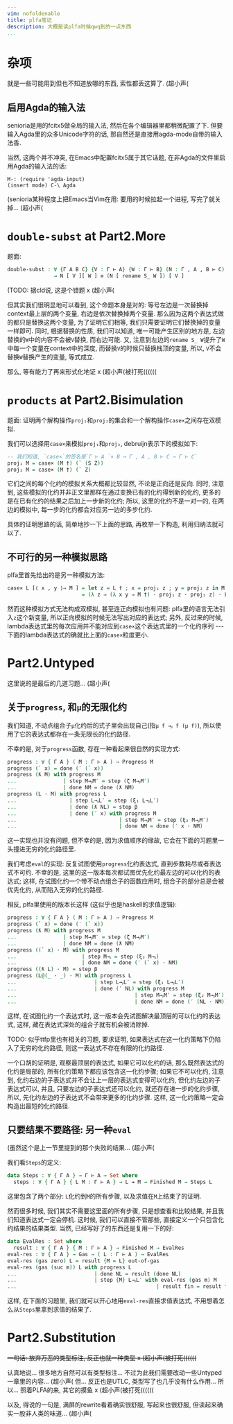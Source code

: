 ```yaml
---
vim: nofoldenable
title: plfa笔记
description: 大概是读plfa时候qwq到的一点东西
...
```


# 杂项

就是一些可能用到但也不知道放哪的东西, 索性都丢这算了. (超小声(

## 启用Agda的输入法

senioria是用的fcitx5做全局的输入法, 然后在各个编辑器里都稍微配置了下.
但要输入Agda里的众多Unicode字符的话, 那自然还是直接用agda-mode自带的输入法香.

当然, 这两个并不冲突, 在Emacs中配置fcitx5属于其它话题, 在非Agda的文件里启用Agda的输入法的话:

``` text
M-: (require 'agda-input)
(insert mode) C-\ Agda
```

(senioria某种程度上把Emacs当Vim在用: 要用的时候拉起一个进程, 写完了就关掉... (超小声(

# `double-subst` at Part2.More

题面:

``` agda
double-subst : ∀ {Γ A B C} {V : Γ ⊢ A} {W : Γ ⊢ B} (N : Γ , A , B ⊢ C)
               → N [ V ][ W ] ≡ (N [ rename S_ W ]) [ V ]
```

(TODO: 据cld说, 这是个错题 x (超小声(

但其实我们很明显地可以看到, 这个命题本身是对的:
等号左边是一次替换掉context最上层的两个变量, 右边是依次替换掉两个变量.
那么因为这两个表达式做的都只是替换这两个变量, 为了证明它们相等, 我们只需要证明它们替换掉的变量一样即可.
同时, 根据替换的性质, 我们可以知道, 唯一可能产生区别的地方是, 左边替换的`W`中的内容不会被`V`替换, 而右边可能.
又, 注意到左边的`rename S_ W`提升了`W`中每一个变量在context中的深度, 而替换`V`的时候只替换栈顶的变量,
所以, `V`不会替换`W`替换产生的变量, 等式成立.

那么, 等有能力了再来形式化地证 x (超小声(被打死((((((

# `products` at Part2.Bisimulation

题面: 证明两个解构操作`proj₁`和`proj₂`的集合和一个解构操作`case×`之间存在双模拟.

我们可以选择用`case×`来模拟`proj₁`和`proj₂`, debruijn表示下的模拟如下:

``` agda
-- 我们知道, `case×`的签名是`Γ ⊢ A `× B → Γ , A , B ⊢ C → Γ ⊢ C`
proj₁ M = case× (M †) (` (S Z))
proj₂ M = case× (M †) (` Z)
```

它们之间的每个化约的模拟关系大概都比较显然, 不论是正向还是反向.
同时, 注意到, 这些模拟的化约并非正文里那样在通过变换已有的化约得到新的化约,
更多的是在已有化约的结果之后加上一步新的化约;
所以, 这里的化约不是一对一的, 在两边的模拟中, 每一步的化约都会对应另一边的多步化约.

具体的证明思路的话, 简单地抄一下上面的思路, 再枚举一下构造, 利用归纳法就可以了.

## 不可行的另一种模拟思路

plfa里首先给出的是另一种模拟方法:

``` agda
case× L [⟨ x , y ⟩⇒ M ] = let z = L † ; x = proj₁ z ; y = proj₂ z in M †
                        = (λ z ⇒ (λ x y ⇒ M †) · proj₁ z · proj₂ z) · L †
```

然而这种模拟方式无法构成双模拟, 甚至连正向模拟也有问题:
plfa里的语言无法引入`z`这个新变量, 所以正向模拟的时候无法写出对应的表达式;
另外, 反过来的时候, lambda表达式里的每次应用并不能对应到`case×`这个表达式里的一个化约序列 ---
下面的lambda表达式的确就比上面的`case×`粒度更小.

# Part2.Untyped

这里说的是最后的几道习题... (超小声(

## 关于`progress`, 和`μ`的无限化约

我们知道, 不动点组合子`μ`化约后的式子里会出现自己(指`μ f →ᵦ f (μ f)`),
所以使用了它的表达式都存在一条无限长的化约路径.

不幸的是, 对于`progress`函数, 存在一种看起来很自然的实现方式:

``` agda
progress : ∀ { Γ A } ( M : Γ ⊢ A ) → Progress M
progress (` x) = done (′ (` x))
progress (ƛ M) with progress M
...               | step M→ᵦM′ = step (ζ M→ᵦM′)
...               | done NM = done (ƛ NM)
progress (L · M) with progress L
...                 | step L→ᵦL′ = step (ξ₁ L→ᵦL′)
...                 | done (ƛ NL) = step β
...                 | done (′ x) with progress M
...                                 | step M→ᵦM′ = step (ξ₂ M→ᵦM′)
...                                 | done NM = done (′ x · NM)
```

这一实现也并没有问题, 但不幸的是, 因为求值顺序的缘故, 它会在下面的习题里一头撞进无穷的化约路径里.

我们考虑`eval`的实现: 反复试图使用`progress`化约表达式, 直到步数耗尽或者表达式不可约.
不幸的是, 这里的这一版本每次都试图优先化约最左边的可以化约的表达式;
这样, 在试图化约一个带不动点组合子的函数应用时, 组合子的部分总是会被优先化约, 从而陷入无穷的化约路径.

相反, plfa里使用的版本长这样 (这似乎也是haskell的求值逻辑):

``` agda
progress : ∀ { Γ A } ( M : Γ ⊢ A ) → Progress M
progress (` x) = done (′ (` x))
progress (ƛ M) with progress M
...               | step M→ᵦM′ = step (ζ M→ᵦM′)
...               | done NM = done (ƛ NM)
progress ((` x) · M) with progress M
...                     | step M→ᵦ = step (ξ₂ M→ᵦ)
...                     | done NM = done (′ (` x) · NM)
progress ((ƛ L) · M) = step β
progress (L@(_ · _) · M) with progress L
...                         | step L→ᵦL′ = step (ξ₁ L→ᵦL′)
...                         | done (′ NL) with progress M
...                                      | step M→ᵦM′ = step (ξ₂ M→ᵦM′)
...                                      | done NM = done (′ (NL · NM))
```

这样, 在试图化约一个表达式时, 这一版本会先试图解决最顶层的可以化约的表达式, 这样, 藏在表达式深处的组合子就有机会被消除掉.

TODO: 似乎ttfp里也有相关的习题, 要求证明,
如果表达式在这一化约策略下仍陷入了无穷的化约路径, 则这一表达式不存在有限的化约路径.

一个口胡的证明是, 观察最顶层的表达式, 如果它可以化约的话,
那么既然表达式的化约是局部的, 所有化约策略下都应该包含这一化约步骤;
如果它不可以化约, 注意到, 化约右边的子表达式并不会让上一层的表达式变得可以化约,
但化约左边的子表达式可以, 并且, 只要左边的子表达式还可以化约, 就还存在进一步的化约步骤,
所以, 先化约左边的子表达式不会带来更多的化约步骤.
这样, 这一化约策略一定会构造出最短的化约路径.

## 只要结果不要路径: 另一种`eval`

(虽然这个是上一节里提到的那个失败的结果... (超小声(

我们看`Steps`的定义:

``` agda
data Steps : ∀ { Γ A } → Γ ⊢ A → Set where
  steps : ∀ { Γ A } { L M : Γ ⊢ A } → L ↠ M → Finished M → Steps L
```

这里包含了两个部分: `L`化约到`M`的所有步骤, 以及求值在`M`上结束了的证明.

然而很多时候, 我们其实不需要这里面的所有步骤, 只是想查看和比较结果, 并且我们知道表达式一定会停机.
这时候, 我们可以直接不管那些, 直接定义一个只包含化约结果的结果类型. 当然, 已经写好了的东西还是复用一下的好:

``` agda
data EvalRes : Set where
  result : ∀ { Γ A } { M : Γ ⊢ A } → Finished M → EvalRes
eval-res : ∀ { Γ A } → Gas → ( L : Γ ⊢ A ) → EvalRes
eval-res (gas zero) L = result {M = L} out-of-gas
eval-res (gas (suc m)) L with progress L
...                         | done NL = result (done NL)
...                         | step {M} L→ᵦL′ with eval-res (gas m) M
...                                             | result fin = result fin
```

这样, 在下面的习题里, 我们就可以开心地用`eval-res`直接求值表达式, 不用想着怎么从`Steps`里拿到求值的结果了.

# Part2.Substitution

~~一句话: 放弃万恶的类型标注, 反正也就一种类型 x (超小声(被打死((((((~~

认真地说... 很多地方自然可以有类型标注... 不过为此我们需要改动一些Untyped一章里的内容... (超小声(
但... 反正也是UTLC, 类型写了也几乎没有什么作用... 所以... 照着PLFA的来, 其它的摸鱼 x (超小声(被打死((((((

以及, 得说的一句是, 满屏的rewrite看着确实很舒服, 写起来也很舒服, 但读起来确实一股非人类的味道... (超小声(

